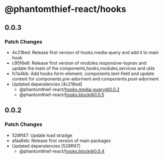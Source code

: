 # @phantomthief-react/hooks

## 0.0.3

### Patch Changes

- 4c216ed: Release first version of hooks.media-query and add it to main hook
- c95f6e6: Release first version of modules.responsive-topnav and update the main of the components,hooks,modules,services and utils
- fc1a4bb: Add hooks.form-element, components.text-field and update content for components.pre-adorment and components.post-adorment
- Updated dependencies [4c216ed]
  - @phantomthief-react/hooks.media-query@0.0.2
  - @phantomthief-react/hooks.block@0.0.5

## 0.0.2

### Patch Changes

- 528ff47: Update load stradge
- afaa6eb: Release first version of main packages
- Updated dependencies [528ff47]
  - @phantomthief-react/hooks.block@0.0.4
